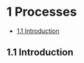 # 1 Processes

<!-- vim-markdown-toc GFM -->

* [1.1 Introduction](#11-introduction)

<!-- vim-markdown-toc -->



## 1.1 Introduction


